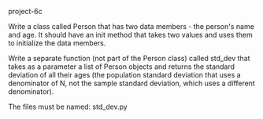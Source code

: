 project-6c

Write a class called Person that has two data members - the person's name and age.  It should have an init method that takes two values and uses them to initialize the data members.

Write a separate function (not part of the Person class) called std_dev that takes as a parameter a list of Person objects and returns the standard deviation of all their ages (the population standard deviation that uses a denominator of N, not the sample standard deviation, which uses a different denominator).

The files must be named: std_dev.py

